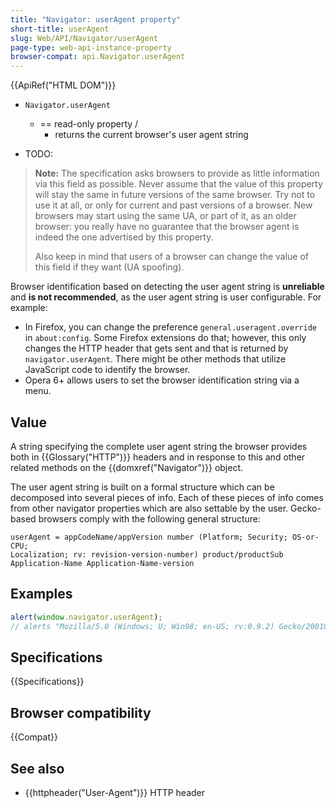 ```yaml
---
title: "Navigator: userAgent property"
short-title: userAgent
slug: Web/API/Navigator/userAgent
page-type: web-api-instance-property
browser-compat: api.Navigator.userAgent
---
```


{{ApiRef("HTML DOM")}}

* `Navigator.userAgent`
  * == read-only property / 
    * returns the current browser's user agent string 

* TODO:

> **Note:** The specification asks browsers to provide as little information via this field as
> possible. Never assume that the value of this property will stay the same in future
> versions of the same browser. Try not to use it at all, or only for current and past
> versions of a browser. New browsers may start using the same UA, or part of it, as an
> older browser: you really have no guarantee that the browser agent is indeed the one
> advertised by this property.
>
> Also keep in mind that users of a browser can change the value of this field if they
> want (UA spoofing).

Browser identification based on detecting the user agent string is
**unreliable** and **is not recommended**, as the user agent
string is user configurable. For example:

- In Firefox, you can change the preference `general.useragent.override` in
  `about:config`. Some Firefox extensions do that; however, this only changes
  the HTTP header that gets sent and that is returned by `navigator.userAgent`.
  There might be other methods that utilize JavaScript code to identify the browser.
- Opera 6+ allows users to set the browser identification string via a menu.

## Value

A string specifying the complete user agent string the browser
provides both in {{Glossary("HTTP")}} headers and in response to this and other related
methods on the {{domxref("Navigator")}} object.

The user agent string is built on a formal structure which can be decomposed into
several pieces of info. Each of these pieces of info comes from other navigator
properties which are also settable by the user. Gecko-based browsers comply with the
following general structure:

```plain
userAgent = appCodeName/appVersion number (Platform; Security; OS-or-CPU;
Localization; rv: revision-version-number) product/productSub
Application-Name Application-Name-version
```

## Examples

```js
alert(window.navigator.userAgent);
// alerts "Mozilla/5.0 (Windows; U; Win98; en-US; rv:0.9.2) Gecko/20010725 Netscape6/6.1"
```

## Specifications

{{Specifications}}

## Browser compatibility

{{Compat}}

## See also

- {{httpheader("User-Agent")}} HTTP header
